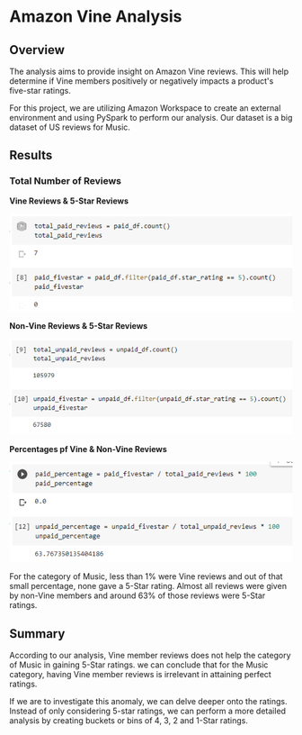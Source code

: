 # ____Amazon Vine Analysis____

## __Overview__
The analysis aims to provide insight on Amazon Vine reviews. This will help determine if Vine members positively or negatively impacts a product's five-star ratings.

For this project, we are utilizing Amazon Workspace to create an external environment and using PySpark to perform our analysis. Our dataset is a big dataset of US reviews for Music.

## __Results__

### __Total Number of Reviews__

__Vine Reviews & 5-Star Reviews__

![image](https://raw.githubusercontent.com/RobC30/Amazon_Vine_Analysis/main/images/paid.png)


__Non-Vine Reviews & 5-Star Reviews__

![image](https://raw.githubusercontent.com/RobC30/Amazon_Vine_Analysis/main/images/unpaid.png)

__Percentages pf Vine & Non-Vine Reviews__

![image](https://raw.githubusercontent.com/RobC30/Amazon_Vine_Analysis/main/images/percentages.png)

For the category of Music, less than 1% were Vine reviews and out of that small percentage, none gave a 5-Star rating. Almost all reviews were given by non-Vine members and around 63% of those reviews were 5-Star ratings.

## Summary
According to our analysis, Vine member reviews does not help the category of Music in gaining 5-Star ratings. we can conclude that for the Music category, having Vine member reviews is irrelevant in attaining perfect ratings. 

If we are to investigate this anomaly, we can delve deeper onto the ratings. Instead of only considering 5-star ratings, we can perform a more detailed analysis by creating buckets or bins of 4, 3, 2 and 1-Star ratings.